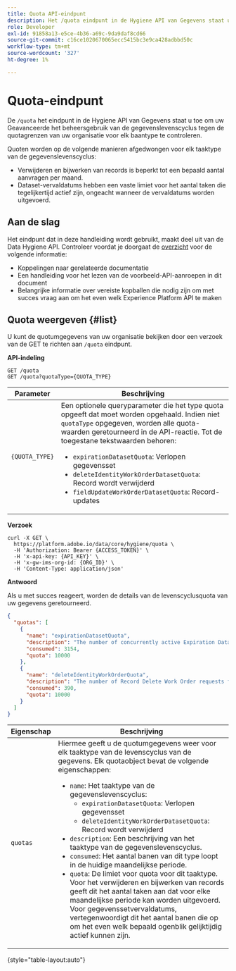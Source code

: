 ```yaml
---
title: Quota API-eindpunt
description: Het /quota eindpunt in de Hygiene API van Gegevens staat u toe om uw Geavanceerde het beheersgebruik van de gegevenslevenscyclus tegen de maandelijkse quotalimieten van uw organisatie voor elk baantype te controleren.
role: Developer
exl-id: 91858a13-e5ce-4b36-a69c-9da9daf8cd66
source-git-commit: c16ce1020670065ecc5415bc3e9ca428adbbd50c
workflow-type: tm+mt
source-wordcount: '327'
ht-degree: 1%

---
```


# Quota-eindpunt

De `/quota` het eindpunt in de Hygiene API van Gegevens staat u toe om uw Geavanceerde het beheersgebruik van de gegevenslevenscyclus tegen de quotagrenzen van uw organisatie voor elk baantype te controleren.

Quoten worden op de volgende manieren afgedwongen voor elk taaktype van de gegevenslevenscyclus:

* Verwijderen en bijwerken van records is beperkt tot een bepaald aantal aanvragen per maand.
* Dataset-vervaldatums hebben een vaste limiet voor het aantal taken die tegelijkertijd actief zijn, ongeacht wanneer de vervaldatums worden uitgevoerd.

## Aan de slag

Het eindpunt dat in deze handleiding wordt gebruikt, maakt deel uit van de Data Hygiene API. Controleer voordat je doorgaat de [overzicht](./overview.md) voor de volgende informatie:

* Koppelingen naar gerelateerde documentatie
* Een handleiding voor het lezen van de voorbeeld-API-aanroepen in dit document
* Belangrijke informatie over vereiste kopballen die nodig zijn om met succes vraag aan om het even welk Experience Platform API te maken

## Quota weergeven {#list}

U kunt de quotumgegevens van uw organisatie bekijken door een verzoek van de GET te richten aan `/quota` eindpunt.

**API-indeling**

```http
GET /quota
GET /quota?quotaType={QUOTA_TYPE}
```

| Parameter | Beschrijving |
| --- | --- |
| `{QUOTA_TYPE}` | Een optionele queryparameter die het type quota opgeeft dat moet worden opgehaald. Indien niet `quotaType` opgegeven, worden alle quota-waarden geretourneerd in de API-reactie. Tot de toegestane tekstwaarden behoren:<ul><li>`expirationDatasetQuota`: Verlopen gegevensset</li><li>`deleteIdentityWorkOrderDatasetQuota`: Record wordt verwijderd</li><li>`fieldUpdateWorkOrderDatasetQuota`: Record-updates</li></ul> |

**Verzoek**

```shell
curl -X GET \
  https://platform.adobe.io/data/core/hygiene/quota \
  -H 'Authorization: Bearer {ACCESS_TOKEN}' \
  -H 'x-api-key: {API_KEY}' \
  -H 'x-gw-ims-org-id: {ORG_ID}' \
  -H 'Content-Type: application/json'
```

**Antwoord**

Als u met succes reageert, worden de details van de levenscyclusquota van uw gegevens geretourneerd.

```json
{
  "quotas": [
    {
      "name": "expirationDatasetQuota",
      "description": "The number of concurrently active Expiration Dataset Delete Work Order requests for the organization.",
      "consumed": 3154,
      "quota": 10000
    },
    {
      "name": "deleteIdentityWorkOrderQuota",
      "description": "The number of Record Delete Work Order requests for the organization for this month.",
      "consumed": 390,
      "quota": 10000
    }
  ]
}
```

| Eigenschap | Beschrijving |
| --- | --- |
| `quotas` | Hiermee geeft u de quotumgegevens weer voor elk taaktype van de levenscyclus van de gegevens. Elk quotaobject bevat de volgende eigenschappen:<ul><li>`name`: Het taaktype van de gegevenslevenscyclus:<ul><li>`expirationDatasetQuota`: Verlopen gegevensset</li><li>`deleteIdentityWorkOrderDatasetQuota`: Record wordt verwijderd</li></ul></li><li>`description`: Een beschrijving van het taaktype van de gegevenslevenscyclus.</li><li>`consumed`: Het aantal banen van dit type loopt in de huidige maandelijkse periode.</li><li>`quota`: De limiet voor quota voor dit taaktype. Voor het verwijderen en bijwerken van records geeft dit het aantal taken aan dat voor elke maandelijkse periode kan worden uitgevoerd. Voor gegevenssetvervaldatums, vertegenwoordigt dit het aantal banen die op om het even welk bepaald ogenblik gelijktijdig actief kunnen zijn.</li></ul> |

{style="table-layout:auto"}
